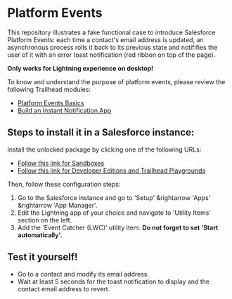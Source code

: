 # Platform Events

This repository illustrates a fake functional case to introduce Salesforce Platform Events: each time a contact's email address is updated, an asynchronous process rolls it back to its previous state and notififies the user of it with an error toast notification (red ribbon on top of the page).

**Only works for Lightning experience on desktop!**

To know and understand the purpose of platform events, please review the following Trailhead modules:
-   [Platform Events Basics](https://trailhead.salesforce.com/en/content/learn/modules/platform_events_basics)
-   [Build an Instant Notification App](https://trailhead.salesforce.com/en/content/learn/projects/workshop-platform-events)


## Steps to install it in a Salesforce instance:
Install the unlocked package by clicking one of the following URLs:
-   [Follow this link for Sandboxes](https://test.salesforce.com/packaging/installPackage.apexp?p0=04t3X000002kegHQAQ "https://test.salesforce.com/packaging/installPackage.apexp?p0=04t3X000002kegHQAQ")
-   [Follow this link for Developer Editions and Trailhead Playgrounds](https://login.salesforce.com/packaging/installPackage.apexp?p0=04t3X000002kegHQAQ "https://login.salesforce.com/packaging/installPackage.apexp?p0=04t3X000002kegHQAQ")

Then, follow these configuration steps:
1. Go to the Salesforce instance and go to 'Setup' &rightarrow 'Apps' &rightarrow 'App Manager'.
2. Edit the Lightning app of your choice and navigate to 'Utility Items' section on the left.
3. Add the 'Event Catcher (LWC)' utility item. **Do not forget to set 'Start automatically'.**

## Test it yourself!
-   Go to a contact and modify its email address.
-   Wait at least 5 seconds for the toast notification to display and the contact email address to revert.
